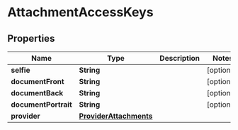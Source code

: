 

# AttachmentAccessKeys


## Properties

| Name | Type | Description | Notes |
|------------ | ------------- | ------------- | -------------|
|**selfie** | **String** |  |  [optional] |
|**documentFront** | **String** |  |  [optional] |
|**documentBack** | **String** |  |  [optional] |
|**documentPortrait** | **String** |  |  [optional] |
|**provider** | [**ProviderAttachments**](ProviderAttachments.md) |  |  |



